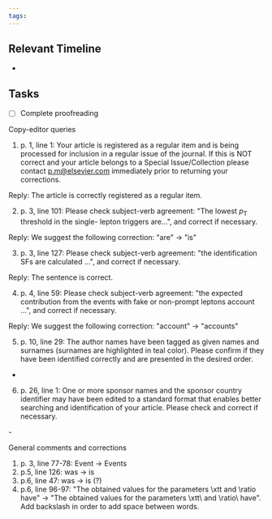 ```yaml
---
tags:
---
```


## Relevant Timeline

- 
## Tasks

- [ ] Complete proofreading


Copy-editor queries

1) p. 1, line 1: Your article is registered as a regular item and is being processed for inclusion in a regular issue of the journal. If this is NOT correct and your article belongs to a Special
Issue/Collection please contact p.m@elsevier.com immediately prior to returning your
corrections.

Reply: The article is correctly registered as a regular item.

2) p. 3, line 101: Please check subject-verb agreement: "The lowest $p_{\text{T}}$ threshold in the single-
lepton triggers are...", and correct if necessary.

Reply: We suggest the following correction: "are" -> "is"

3) p. 3, line 127: Please check subject-verb agreement: "the identification SFs are calculated ...", and correct
if necessary.

Reply: The sentence is correct.

4) p. 4, line 59: Please check subject-verb agreement: "the expected contribution from the events
with fake or non-prompt leptons account ...", and correct if necessary.

Reply: We suggest the following correction: "account" -> "accounts"

5) p. 10, line 29: The author names have been tagged as given names and surnames (surnames are
highlighted in teal color). Please confirm if they have been identified correctly and are
presented in the desired order.

-

6) p. 26, line 1: One or more sponsor names and the sponsor country identifier may have been edited to a standard format that enables better searching and identification of your article. Please check and correct if necessary.

-​
​

General comments and corrections

1) p. 3, line 77-78: Event -> Events
2) p.5, line 126: was -> is
3) p.6, line 47: was -> is (?)
4) p.6, line 96-97: "The obtained values for the parameters \xtt and \ratio have" -> "The obtained values for the parameters \xtt\ and \ratio\ have". Add backslash in order to add space between words.

